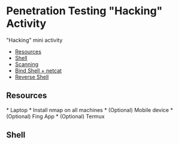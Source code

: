 # Penetration Testing "Hacking" Activity

"Hacking" mini activity


* [Resources](#resources)
* [Shell](#shell)
* [Scanning](#scanning)
* [Bind Shell + netcat](ncat)
* [Reverse Shell](#revshell) 

<h2 id="resources">Resources</h2>
* Laptop
* Install nmap on all machines
* (Optional) Mobile device
* (Optional) Fing App
* (Optional) Termux

<h2 id="shell">Shell</h2>


